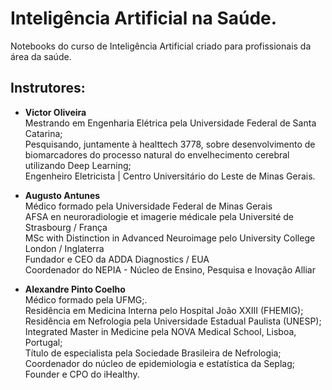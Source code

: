 # Inteligência Artificial na Saúde.
Notebooks do curso de Inteligência Artificial criado para profissionais da área da saúde.

## Instrutores:

- **Victor Oliveira**\
Mestrando em Engenharia Elétrica pela Universidade Federal de Santa Catarina;\
Pesquisando, juntamente à healttech 3778, sobre desenvolvimento de biomarcadores do processo natural do envelhecimento cerebral utilizando Deep Learning;\
Engenheiro Eletricista | Centro Universitário do Leste de Minas Gerais.

- **Augusto Antunes**\
  Médico formado pela Universidade Federal de Minas Gerais \
  AFSA en neuroradiologie et imagerie médicale pela Université de Strasbourg / França\
  MSc with Distinction in Advanced Neuroimage pelo University College London / Inglaterra\
  Fundador e CEO da ADDA Diagnostics / EUA\
  Coordenador do NEPIA - Núcleo de Ensino, Pesquisa e Inovação Alliar

- **Alexandre Pinto Coelho**\
  Médico formado pela UFMG;.\
  Residência em Medicina Interna pelo Hospital João XXIII (FHEMIG);\
  Residência em Nefrologia pela Universidade Estadual Paulista (UNESP);\
  Integrated Master in Medicine pela NOVA Medical School, Lisboa, Portugal;\
  Título de especialista pela Sociedade Brasileira de Nefrologia;\
  Coordenador do núcleo de epidemiologia e estatística da Seplag;\
  Founder e CPO do iHealthy.
